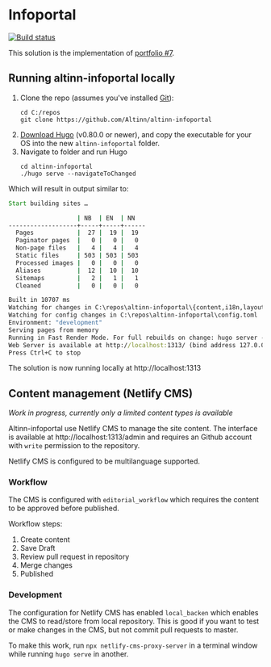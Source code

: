# Infoportal

[![Build status](https://dev.azure.com/brreg/altinn-infoportal/_apis/build/status/altinn-infoportal-CI?label=altinn/infoportal)](https://dev.azure.com/brreg/altinn-infoportal/_build/latest?definitionId=217)

This solution is the implementation of [portfolio #7](https://github.com/Altinn/dig-portfolio/issues/7).

## Running altinn-infoportal locally

1. Clone the repo (assumes you've installed [Git](https://git-scm.com/downloads)):
   ```shell
   cd C:/repos
   git clone https://github.com/Altinn/altinn-infoportal
   ```
2. [Download Hugo](https://github.com/gohugoio/hugo/releases) (v0.80.0 or newer), and copy the executable for your OS into the new `altinn-infoportal` folder.   
3. Navigate to folder and run Hugo
   ```shell
   cd altinn-infoportal
   ./hugo serve --navigateToChanged
   ```

Which will result in output similar to:
```cmd
Start building sites …

                   | NB  | EN  | NN   
-------------------+-----+-----+------
  Pages            |  27 |  19 |  19  
  Paginator pages  |   0 |   0 |   0  
  Non-page files   |   4 |   4 |   4  
  Static files     | 503 | 503 | 503  
  Processed images |   0 |   0 |   0  
  Aliases          |  12 |  10 |  10  
  Sitemaps         |   2 |   1 |   1  
  Cleaned          |   0 |   0 |   0  

Built in 10707 ms
Watching for changes in C:\repos\altinn-infoportal\{content,i18n,layouts,static,themes}
Watching for config changes in C:\repos\altinn-infoportal\config.toml
Environment: "development"
Serving pages from memory
Running in Fast Render Mode. For full rebuilds on change: hugo server --disableFastRender
Web Server is available at http://localhost:1313/ (bind address 127.0.0.1)
Press Ctrl+C to stop
```

The solution is now running locally at http://localhost:1313

## Content management (Netlify CMS)
*Work in progress, currently only a limited content types is available*

Altinn-infoportal use Netlify CMS to manage the site content.
The interface is available at http://localhost:1313/admin and requires an Github account with `write` permission to the repository.

Netlify CMS is configured to be multilanguage supported.

### Workflow
The CMS is configured with `editorial_workflow` which requires the content to be approved before published.

Workflow steps:
1. Create content
2. Save Draft
3. Review pull request in repository
4. Merge changes
5. Published

### Development
The configuration for Netlify CMS has enabled `local_backen` which enables the CMS to read/store from local repository.
This is good if you want to test or make changes in the CMS, but not commit pull requests to master.  

To make this work, run `npx netlify-cms-proxy-server` in a terminal window while running `hugo serve` in another.


